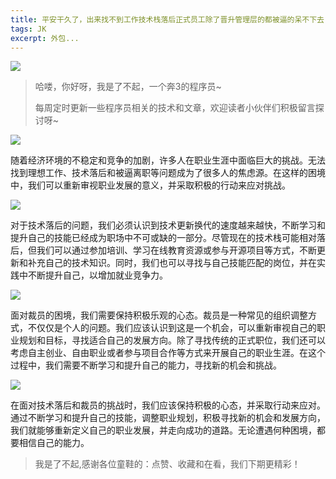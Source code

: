 ```yaml
---
title: 平安干久了，出来找不到工作技术栈落后正式员工除了晋升管理层的都被逼的呆不下去...
tags: JK
excerpt: 外包...
---
```


![](https://files.mdnice.com/user/27386/5ad0c7ff-8e92-48a7-8fbc-3ca2f6d4f387.png)


> 哈喽，你好呀，我是了不起，一个奔3的程序员~ 
>
> 每周定时更新一些程序员相关的技术和文章，欢迎读者小伙伴们积极留言探讨呀~

![](https://files.mdnice.com/user/27386/5ad0c7ff-8e92-48a7-8fbc-3ca2f6d4f387.png)



随着经济环境的不稳定和竞争的加剧，许多人在职业生涯中面临巨大的挑战。无法找到理想工作、技术落后和被逼离职等问题成为了很多人的焦虑源。在这样的困境中，我们可以重新审视职业发展的意义，并采取积极的行动来应对挑战。

![](https://files.mdnice.com/user/27386/7b364219-4d30-47f6-a427-7e5a8ee820e3.png)

对于技术落后的问题，我们必须认识到技术更新换代的速度越来越快，不断学习和提升自己的技能已经成为职场中不可或缺的一部分。尽管现在的技术栈可能相对落后，但我们可以通过参加培训、学习在线教育资源或参与开源项目等方式，不断更新和补充自己的技术知识。同时，我们也可以寻找与自己技能匹配的岗位，并在实践中不断提升自己，以增加就业竞争力。

![](https://files.mdnice.com/user/27386/d7903e4c-fbeb-445b-b4dd-002c8258a075.png)

面对裁员的困境，我们需要保持积极乐观的心态。裁员是一种常见的组织调整方式，不仅仅是个人的问题。我们应该认识到这是一个机会，可以重新审视自己的职业规划和目标，寻找适合自己的发展方向。除了寻找传统的正式职位，我们还可以考虑自主创业、自由职业或者参与项目合作等方式来开展自己的职业生涯。在这个过程中，我们需要不断学习和提升自己的能力，寻找新的机会和挑战。

![](https://files.mdnice.com/user/27386/4f035a56-37de-498f-b68e-e2237bd2becc.png)

在面对技术落后和裁员的挑战时，我们应该保持积极的心态，并采取行动来应对。通过不断学习和提升自己的技能，调整职业规划，积极寻找新的机会和发展方向，我们就能够重新定义自己的职业发展，并走向成功的道路。无论遭遇何种困境，都要相信自己的能力。

>我是了不起,感谢各位童鞋的：点赞、收藏和在看，我们下期更精彩！